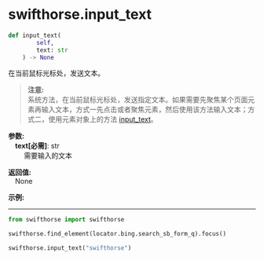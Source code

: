 
# swifthorse.input_text
```python
def input_text(
        self,
        text: str
    ) -> None
```

在当前鼠标光标处，发送文本。

>**注意:**  
系统方法，在当前鼠标光标处，发送指定文本。如果需要先聚焦某个页面元素再输入文本，方式一先点击或者聚焦元素，然后使用该方法输入文本；方式二，使用元素对象上的方法 [input_text](./input_text.md)。


**参数:**  
    &emsp;**text[必需]**: str  
        &emsp;&emsp; 需要输入的文本  

**返回值:**  
    &emsp;None

**示例:**
***
```python
from swifthorse import swifthorse

swifthorse.find_element(locator.bing.search_sb_form_q).focus()

swifthorse.input_text("swifthorse")
```